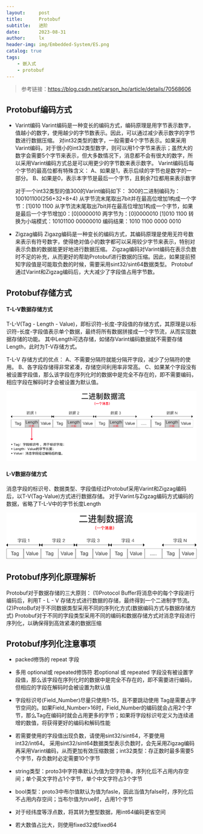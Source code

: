 ```yaml
---
layout:     post
title:      Protobuf
subtitle:   进阶
date:       2023-08-31
author:     lx
header-img: img/Embedded-System/ES.png
catalog: true
tags:
    - 嵌入式
    - protobuf
---
```


> 参考链接：https://blog.csdn.net/carson_ho/article/details/70568606

## Protobuf编码方式

- Varint编码 
    Varint编码是一种变长的编码方式，编码原理是用字节表示数字，值越小的数字，使用越少的字节数表示。因此，可以通过减少表示数字的字节数进行数据压缩。
    对int32类型的数字，一般需要4个字节表示。如果采用Varint编码，对于很小的int32类型数字，则可以用1个字节来表示；虽然大的数字会需要5个字节来表示，但大多数情况下，消息都不会有很大的数字，所以采用Varint编码方式总是可以用更少的字节数来表示数字。
    Varint编码后每个字节的最高位都有特殊含义：
    A、如果是1，表示后续的字节也是数字的一部分。
    B、如果是0，表示本字节是最后一个字节，且剩余7位都用来表示数字

    对于一个int32类型的值300的Varint编码如下：
    300的二进制编码为：100101100(256+32+8+4)
    从字节流末尾取出7bit并在最高位增加1构成一个字节：[1]010 1100
    从字节流末尾取出7bit并在最高位增加1构成一个字节，如果是最后一个字节增加0：[0]0000010
    两字节为：[0]0000010 [1]010 1100
    转换为小端模式：10101100 00000010
    编码结果：1010 1100 0000 0010

- Zigzag编码
    Zigazg编码是一种变长的编码方式，其编码原理是使用无符号数来表示有符号数字，使得绝对值小的数字都可以采用较少字节来表示，特别对表示负数的数据能更好地进行数据压缩。
    Zigzag编码对Varint编码在表示负数时不足的补充，从而更好的帮助Protobuf进行数据的压缩。因此，如果提前预知字段值是可能取负数的时候，需要采用sint32/sint64数据类型。
    Protobuf通过Varint和Zigzag编码后，大大减少了字段值占用字节数。

## Protobuf存储方式

#### T-L-V数据存储方式

T-L-V(Tag - Length - Value)，即标识符-长度-字段值的存储方式，其原理是以标识符-长度-字段值表示单个数据，最终将所有数据拼接成一个字节流，从而实现数据存储的功能。
其中Length可选存储，如储存Varint编码数据就不需要存储Length，此时为T-V存储方式。

T-L-V 存储方式的优点：
    A、不需要分隔符就能分隔开字段，减少了分隔符的使用。
    B、各字段存储得非常紧凑，存储空间利用率非常高。
    C、如果某个字段没有被设置字段值，那么该字段在序列化时的数据中是完全不存在的，即不需要编码，相应字段在解码时才会被设置为默认值。

![TLV](/img/Embedded-System/protobuf_tlv.png)


#### L-V数据存储方式

消息字段的标识号、数据类型、字段值经过Protobuf采用Varint和Zigzag编码后，以T-V(Tag-Value)方式进行数据存储。
对于Varint与Zigzag编码方式编码的数据，省略了T-L-V中的字节长度Length

![LV](/img/Embedded-System/protobuf_lv.png)


## Protobuf序列化原理解析

Protobuf对于数据存储的三大原则：
(1)Protocol Buffer将消息中的每个字段进行编码后，利用T - L - V 存储方式进行数据的存储，最终得到一个二进制字节流。
(2)ProtoBuf对于不同数据类型采用不同的序列化方式(数据编码方式与数据存储方式)
Protobuf对于不同的字段类型采用不同的编码和数据存储方式对消息字段进行序列化，以确保得到高效紧凑的数据压缩


## Protobuf序列化注意事项

- packed修饰的 repeat 字段

- 多用 optional或 repeated修饰符
若optional 或 repeated 字段没有被设置字段值，那么该字段在序列化时的数据中是完全不存在的，即不需要进行编码，但相应的字段在解码时会被设置为默认值

- 字段标识号(Field_Number)尽量只使用1-15，且不要跳动使用
Tag是需要占字节空间的。如果Field_Number>16时，Field_Number的编码就会占用2个字节，那么Tag在编码时就会占用更多的字节；如果将字段标识号定义为连续递增的数值，将获得更好的编码和解码性能

- 若需要使用的字段值出现负数，请使用sint32/sint64，不要使用int32/int64。
采用sint32/sint64数据类型表示负数时，会先采用Zigzag编码再采用Varint编码，从而更加有效压缩数据；int32类型：存正数时最多需要5个字节，存负数时必定需要10个字节

- string类型：proto3中字符串默认为值为空字符串，序列化后不占用内存空间；单个英文字符占1个字节，单个中文字符占3个字节

- bool类型：proto3中布尔值默认为值为fasle，因此当值为false时，序列化后不占用内存空间；当布尔值为true时，占用1个字节

- 对于经纬度等浮点数，将其转为整型数据，用int64编码更省空间

- 若大数值占比大，则使用fixed32或fixed64




